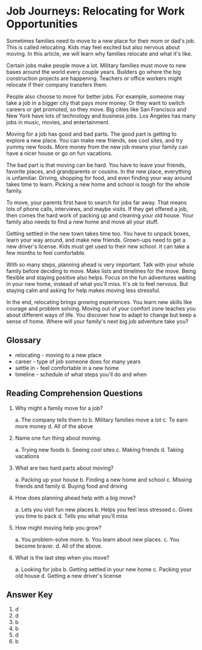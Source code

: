 # Job Journeys: Relocating for Work Opportunities

Sometimes families need to move to a new place for their mom or dad's job. This is called relocating. Kids may feel excited but also nervous about moving. In this article, we will learn why families relocate and what it's like.

Certain jobs make people move a lot. Military families must move to new bases around the world every couple years. Builders go where the big construction projects are happening. Teachers or office workers might relocate if their company transfers them.  

People also choose to move for better jobs. For example, someone may take a job in a bigger city that pays more money. Or they want to switch careers or get promoted, so they move. Big cities like San Francisco and New York have lots of technology and business jobs. Los Angeles has many jobs in music, movies, and entertainment.

Moving for a job has good and bad parts. The good part is getting to explore a new place. You can make new friends, see cool sites, and try yummy new foods. More money from the new job means your family can have a nicer house or go on fun vacations.

The bad part is that moving can be hard. You have to leave your friends, favorite places, and grandparents or cousins. In the new place, everything is unfamiliar. Driving, shopping for food, and even finding your way around takes time to learn. Picking a new home and school is tough for the whole family.

To move, your parents first have to search for jobs far away. That means lots of phone calls, interviews, and maybe visits. If they get offered a job, then comes the hard work of packing up and cleaning your old house. Your family also needs to find a new home and move all your stuff.

Getting settled in the new town takes time too. You have to unpack boxes, learn your way around, and make new friends. Grown-ups need to get a new driver's license. Kids must get used to their new school. It can take a few months to feel comfortable.

With so many steps, planning ahead is very important. Talk with your whole family before deciding to move. Make lists and timelines for the move. Being flexible and staying positive also helps. Focus on the fun adventures waiting in your new home, instead of what you'll miss. It's ok to feel nervous. But staying calm and asking for help makes moving less stressful.

In the end, relocating brings growing experiences. You learn new skills like courage and problem solving. Moving out of your comfort zone teaches you about different ways of life. You discover how to adapt to change but keep a sense of home. Where will your family's next big job adventure take you?

## Glossary

- relocating - moving to a new place
- career - type of job someone does for many years  
- settle in - feel comfortable in a new home
- timeline - schedule of what steps you'll do and when

## Reading Comprehension Questions

1. Why might a family move for a job?

   a. The company tells them to
   b. Military families move a lot
   c. To earn more money
   d. All of the above

2. Name one fun thing about moving.

   a. Trying new foods
   b. Seeing cool sites
   c. Making friends
   d. Taking vacations

3. What are two hard parts about moving?

   a. Packing up your house
   b. Finding a new home and school
   c. Missing friends and family
   d. Buying food and driving

4. How does planning ahead help with a big move?

   a. Lets you visit fun new places
   b. Helps you feel less stressed
   c. Gives you time to pack
   d. Tells you what you'll miss

5. How might moving help you grow?

   a. You problem-solve more.
   b. You learn about new places.
   c. You become braver.
   d. All of the above.

6. What is the last step when you move?

   a. Looking for jobs
   b. Getting settled in your new home
   c. Packing your old house
   d. Getting a new driver's license

## Answer Key

1. d
2. d
3. b  
4. b
5. d
6. b

